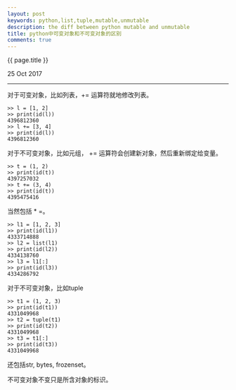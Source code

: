 ```yaml
---
layout: post
keywords: python,list,tuple,mutable,unmutable
description: the diff between python mutable and unmutable
title: python中可变对象和不可变对象的区别
comments: true
---
```


{{ page.title }}
<p class="meta">25 Oct 2017</p>
<hr>

对于可变对象，比如列表，+= 运算符就地修改列表。

```
>> l = [1, 2]
>> print(id(l))
4396812360
>> l += [3, 4]
>> print(id(l))
4396812360
```

对于不可变对象，比如元组， += 运算符会创建新对象，然后重新绑定给变量。

```
>> t = (1, 2)
>> print(id(t))
4397257032
>> t += (3, 4)
>> print(id(t))
4395475416
```
当然包括 * =。


```
>> l1 = [1, 2, 3]
>> print(id(l1))
4333714888
>> l2 = list(l1)
>> print(id(l2))
4334138760
>> l3 = l1[:]
>> print(id(l3))
4334286792
```

对于不可变对象，比如tuple
```
>> t1 = (1, 2, 3)
>> print(id(t1))
4331049968
>> t2 = tuple(t1)
>> print(id(t2))
4331049968
>> t3 = t1[:]
>> print(id(t3))
4331049968
```
还包括str, bytes, frozenset。

不可变对象不变只是所含对象的标识。
